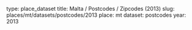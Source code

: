 type: place_dataset
title: Malta / Postcodes / Zipcodes (2013)
slug: places/mt/datasets/postcodes/2013
place: mt
dataset: postcodes
year: 2013
